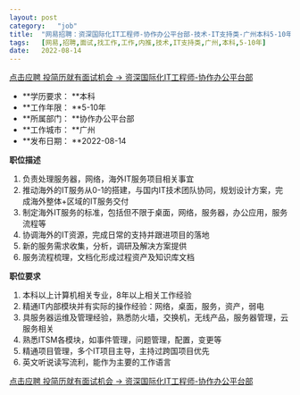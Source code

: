 ```yaml
---
layout:	post
category:	"job"
title:	"网易招聘：资深国际化IT工程师-协作办公平台部-技术-IT支持类-广州本科5-10年"
tags:	[网易,招聘,面试,找工作,工作,内推,技术,IT支持类,广州,本科,5-10年]
date:	2022-08-14
---
```


[点击应聘 投简历就有面试机会 -> 资深国际化IT工程师-协作办公平台部](http://mobile.bole.netease.com/bole/boleDetail?id=41929&employeeId=346f03c3cda5f04c&key=all)



- **学历要求： **本科
- **工作年限： **5-10年
- **所属部门： **协作办公平台部
- **工作城市： **广州
- **发布日期： **2022-08-14



**职位描述**
1. 负责处理服务器，网络，海外IT服务项目相关事宜
2. 推动海外的IT服务从0-1的搭建，与国内IT技术团队协同，规划设计方案，完成海外整体+区域的IT服务交付
3. 制定海外IT服务的标准，包括但不限于桌面，网络，服务器，办公应用，服务流程等
4. 协调海外的IT资源，完成日常的支持并跟进项目的落地
5. 新的服务需求收集，分析，调研及解决方案提供
6. 服务流程梳理，文档化形成过程资产及知识库文档



**职位要求**
1. 本科以上计算机相关专业，8年以上相关工作经验
2. 精通IT内部模块并有实际的操作经验：网络，桌面，服务，资产，弱电
3. 具服务器运维及管理经验，熟悉防火墙，交换机，无线产品，服务器管理，云服务相关
4. 熟悉ITSM各模块，如事件管理，问题管理，配置，变更等
5. 精通项目管理，多个IT项目主导，主持过跨国项目优先
6. 英文听说读写流利，能作为主要的工作语言



[点击应聘 投简历就有面试机会 -> 资深国际化IT工程师-协作办公平台部](http://mobile.bole.netease.com/bole/boleDetail?id=41929&employeeId=346f03c3cda5f04c&key=all)